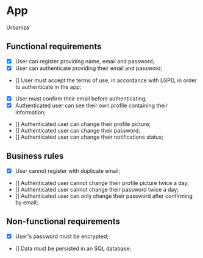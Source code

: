 # App

Urbaniza

## Functional requirements

- [x] User can register providing name, email and password;
- [x] User can authenticate providing their email and password;
- [] User must accept the terms of use, in accordance with LGPD, in order to authenticate in the app;
- [x] User must confirm their email before authenticating;
- [x] Authenticated user can see their own profile containing their information;
- [] Authenticated user can change their profile picture;
- [] Authenticated user can change their password;
- [] Authenticated user can change their notifications status;

## Business rules

- [x] User cannot register with duplicate email;
- [] Authenticated user cannot change their profile picture twice a day;
- [] Authenticated user cannot change their password twice a day;
- [] Authenticated user can only change their password after confirming by email;

## Non-functional requirements

- [x] User's password must be encrypted;
- [] Data must be persisted in an SQL database;